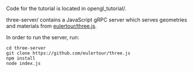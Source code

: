 Code for the tutorial is located in opengl_tutorial/.

three-server/ contains a JavaScript gRPC server which serves
geometries and materials from
[eulertour/three.js](https://github.com/eulertour/three.js).

In order to run the server, run:
```
cd three-server
git clone https://github.com/eulertour/three.js
npm install
node index.js
```
